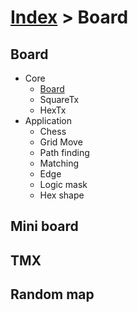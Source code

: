 # [Index](index.html) > Board

## Board

- Core
  - [Board](rex_board.html)
  - SquareTx
  - HexTx
- Application
  - Chess
  - Grid Move
  - Path finding
  - Matching
  - Edge
  - Logic mask
  - Hex shape

## Mini board

## TMX

## Random map



